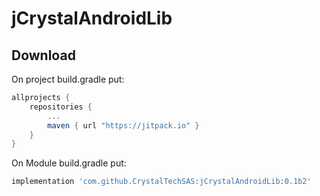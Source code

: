 # jCrystalAndroidLib

Download
--------

On project build.gradle put:

```groovy
allprojects {
    repositories {
        ...
        maven { url "https://jitpack.io" }
    }
}
```

On Module build.gradle put:

```groovy
implementation 'com.github.CrystalTechSAS:jCrystalAndroidLib:0.1b2'
```
